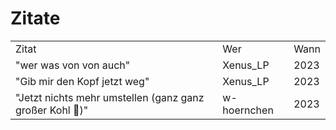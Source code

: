 # Zitate

<table>
<tr>
<td>Zitat</td><td>Wer</td><td>Wann</td>
</tr>
<tr>
<td>&quot;wer was von von auch&quot;</td>
<td>Xenus_LP</td>
<td>2023</td></tr>
<tr>
<td>&quot;Gib mir den Kopf jetzt weg&quot;</td>
<td>Xenus_LP</td>
<td>2023</td>
</tr>
<tr>
<td>&quot;Jetzt nichts mehr umstellen (ganz ganz großer Kohl 🥬)&quot;</td>
<td>w-hoernchen</td>
<td>2023</td>
</tr>
</table>
